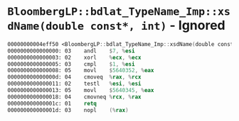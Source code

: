 # `BloombergLP::bdlat_TypeName_Imp::xsdName(double const*, int)` - Ignored

```nasm
00000000004eff50 <BloombergLP::bdlat_TypeName_Imp::xsdName(double const*, int)>:
0000000000000000: 03	andl	$7, %esi
0000000000000003: 02	xorl	%ecx, %ecx
0000000000000005: 03	cmpl	$1, %esi
0000000000000008: 05	movl	$5640352, %eax
000000000000000d: 04	cmoveq	%rax, %rcx
0000000000000011: 02	testl	%esi, %esi
0000000000000013: 05	movl	$5640345, %eax
0000000000000018: 04	cmovneq	%rcx, %rax
000000000000001c: 01	retq	
000000000000001d: 03	nopl	(%rax)
```
